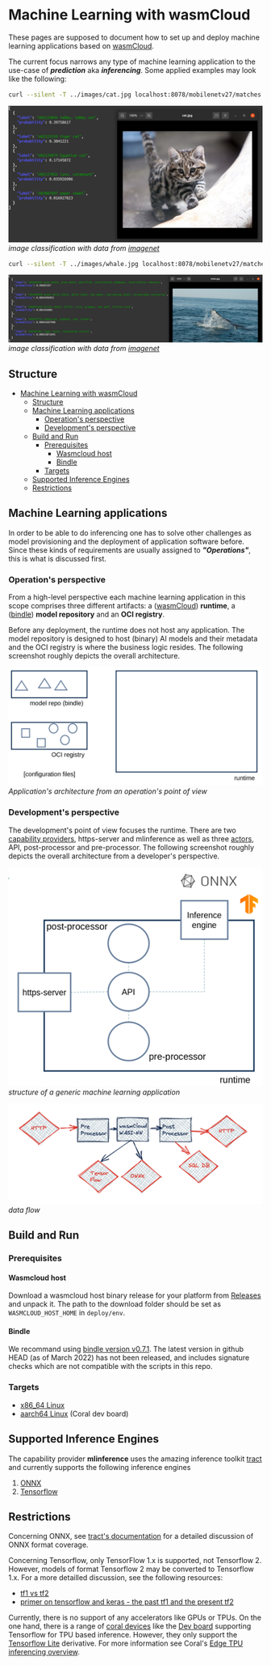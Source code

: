 # Machine Learning with wasmCloud

These pages are supposed to document how to set up and deploy machine learning applications based on [wasmCloud](https://wasmcloud.dev/).

The current focus narrows any type of machine learning application to the use-case of __*prediction*__ aka __*inferencing*__. Some applied examples may look like the following:

```bash
curl --silent -T ../images/cat.jpg localhost:8078/mobilenetv27/matches | jq
```

![tabby cat](images/tabby-cat-small.png)
*image classification with data from [imagenet](https://www.image-net.org/)*

```bash
curl --silent -T ../images/whale.jpg localhost:8078/mobilenetv27/matches | jq
```

![tabby cat](images/whale.png)
*image classification with data from [imagenet](https://www.image-net.org/)*

## Structure

- [Machine Learning with wasmCloud](#machine-learning-with-wasmcloud)
  - [Structure](#structure)
  - [Machine Learning applications](#machine-learning-applications)
    - [Operation's perspective](#operations-perspective)
    - [Development's perspective](#developments-perspective)
  - [Build and Run](#build-and-run)
    - [Prerequisites](#prerequisites)
      - [Wasmcloud host](#wasmcloud-host)
      - [Bindle](#bindle)
    - [Targets](#targets)
  - [Supported Inference Engines](#supported-inference-engines)
  - [Restrictions](#restrictions)

## Machine Learning applications

In order to be able to do inferencing one has to solve other challenges as model provisioning and the deployment of application software before. Since these kinds of requirements are usually assigned to __*"Operations"*__, this is what is discussed first.

### Operation's perspective

From a high-level perspective each machine learning application in this scope comprises three different artifacts: a ([wasmCloud](https://wasmcloud.dev/)) __runtime__, a ([bindle](https://github.com/deislabs/bindle)) __model repository__ and an __OCI registry__.

Before any deployment, the runtime does not host any application. The model repository is designed to host (binary) AI models and their metadata and the OCI registry is where the business logic resides. The following screenshot roughly depicts the overall architecture.

![generic application](images/repo-registry-runtime.png)
*Application's architecture from an operation's point of view*

### Development's perspective

The development's point of view focuses the runtime. There are two [capability providers](https://wasmcloud.dev/reference/host-runtime/capabilities/), https-server and mlinference as well as three [actors](https://wasmcloud.dev/reference/host-runtime/actors/), API, post-processor and pre-processor. The following screenshot roughly depicts the overall architecture from a developer's perspective.

![generic application](images/application.png)
*structure of a generic machine learning application*

![generic application](images/wasmcloud-ML-generalized-architecture-example.png)
*data flow*

## Build and Run

### Prerequisites

#### Wasmcloud host

Download a wasmcloud host binary release for your platform from [Releases](https://github.com/wasmCloud/wasmcloud-otp/releases)
and unpack it. The path to the download folder should be set as `WASMCLOUD_HOST_HOME` in `deploy/env`.

#### Bindle

We recommand using [bindle version v0.7.1](https://github.com/deislabs/bindle/tags). The latest version in github HEAD (as of March 2022) has not been released, and includes signature checks which are not compatible with the scripts in this repo.

### Targets

- [x86_64 Linux](./x86_64-linux.html)
- [aarch64 Linux](./aarch64-linux.html) (Coral dev board)

## Supported Inference Engines

The capability provider __mlinference__ uses the amazing inference toolkit [tract](https://github.com/sonos/tract) and currently supports the following inference engines

1. [ONNX](https://onnx.ai/)
2. [Tensorflow](https://www.tensorflow.org/)

## Restrictions

Concerning ONNX, see [tract's documentation](https://github.com/sonos/tract) for a detailed discussion of ONNX format coverage.

Concerning Tensorflow, only TensorFlow 1.x is supported, not Tensorflow 2. However, models of format Tensorflow 2 may be converted to Tensorflow 1.x. For a more detailled discussion, see the following resources:

- [tf1 vs tf2](https://www.tensorflow.org/guide/migrate/tf1_vs_tf2)
- [primer on tensorflow and keras - the past tf1 and the present tf2](https://stackoverflow.com/questions/59112527/primer-on-tensorflow-and-keras-the-past-tf1-the-present-tf2#:~:text=In%20terms%20of%20the%20behavior,full%20list%20of%20data%20types)

Currently, there is no support of any accelerators like GPUs or TPUs. On the one hand, there is a range of [coral devices](https://coral.ai/products/) like the [Dev board](https://coral.ai/docs/dev-board/get-started) supporting Tensorflow for TPU based inference. However, they only support the [Tensorflow Lite](https://www.tensorflow.org/lite) derivative. For more information see Coral's [Edge TPU inferencing overview](https://coral.ai/docs/edgetpu/inference/).